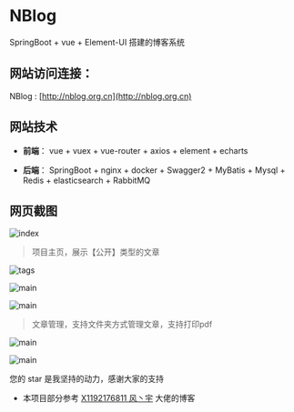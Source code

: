 # NBlog
SpringBoot + vue + Element-UI 搭建的博客系统

## 网站访问连接：
NBlog : [http://nblog.org.cn](http://nblog.org.cn)

## 网站技术

- **前端**： vue + vuex + vue-router + axios + element + echarts

- **后端**： SpringBoot + nginx + docker  + Swagger2 + MyBatis + Mysql + Redis + elasticsearch + RabbitMQ 

## 网页截图

![index](http://nblog.org.cn/images/readme/01.png)

>项目主页，展示【公开】类型的文章

![tags](http://nblog.org.cn/images/readme/02.png)

![main](http://nblog.org.cn/images/readme/03.png)

![main](http://nblog.org.cn/images/readme/04.png)

>文章管理，支持文件夹方式管理文章，支持打印pdf

![main](http://nblog.org.cn/images/readme/05.png)

![main](http://nblog.org.cn/images/readme/06.png)


您的 star 是我坚持的动力，感谢大家的支持


- 本项目部分参考 [X1192176811 风丶宇](https://github.com/X1192176811/blog) 大佬的博客
